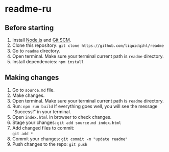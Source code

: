 # readme-ru

## Before starting

1. Install [Node.js](https://nodejs.org/en/) and [Git SCM](https://git-scm.com/).
2. Clone this repository:
   `git clone https://github.com/liquidqihl/readme`
3. Go to `readme` directory.
4. Open terminal. Make sure your terminal current path is `readme` directory.
5. Install dependencies:
   `npm install`

## Making changes

1. Go to `source.md` file.
2. Make changes.
3. Open terminal. Make sure your terminal current path is `readme` directory.
4. Run:
   `npm run build`
   If everything goes well, you will see the message "Success!" in your terminal.
5. Open `index.html` in browser to check changes.
6. Stage your changes: `git add source.md index.html`
8. Add changed files to commit:  
   `git add *`
7. Commit your changes:
   `git commit -m "update readme"`
8. Push changes to the repo:
   `git push`
